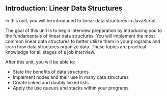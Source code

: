 ## Introduction: Linear Data Structures

In this unit, you will be introduced to linear data structures in JavaScript.

The goal of this unit is to begin interview preparation by introducing you to the fundamentals of linear data structures. You will implement the most common linear data structures to better utilize them in your programs and learn how data structures organize data. These topics are practical knowledge for all stages of a job interview.

After this unit, you will be able to:

- State the benefits of data structures
- Implement nodes and their use in many data structures
- Create linked and doubly linked lists
- Apply the use queues and stacks within your programs
